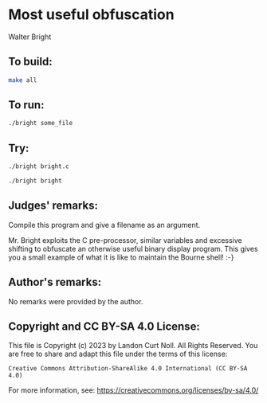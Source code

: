 # Most useful obfuscation 

Walter Bright  

## To build:

```sh
make all
```

## To run:

```sh
./bright some_file
```

## Try:

```sh
./bright bright.c

./bright bright
```

## Judges' remarks:

Compile this program and give a filename as an argument.

Mr. Bright exploits the C pre-processor, similar variables and
excessive shifting to obfuscate an otherwise useful binary display
program.  This gives you a small example of what it is like to
maintain the Bourne shell! :-}

## Author's remarks:

No remarks were provided by the author.

## Copyright and CC BY-SA 4.0 License:

This file is Copyright (c) 2023 by Landon Curt Noll.  All Rights Reserved.
You are free to share and adapt this file under the terms of this license:

    Creative Commons Attribution-ShareAlike 4.0 International (CC BY-SA 4.0)

For more information, see: https://creativecommons.org/licenses/by-sa/4.0/
